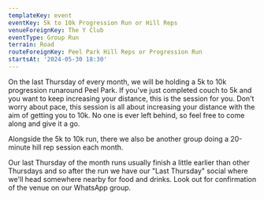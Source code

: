 ```yaml
---
templateKey: event 
eventKey: 5k to 10k Progression Run or Hill Reps
venueForeignKey: The Y Club 
eventType: Group Run
terrain: Road 
routeForeignKey: Peel Park Hill Reps or Progression Run
startsAt: '2024-05-30 18:30'
---
```

On the last Thursday of every month, we will be holding a 5k to 10k progression runaround Peel Park. If you've just
completed couch to 5k and you want to keep increasing your distance, this is the session for you. Don't worry about
pace, this session is all about increasing your distance with the aim of getting you to 10k. No one is ever left
behind, so feel free to come along and give it a go.

Alongside the 5k to 10k run, there we also be another group doing a 20-minute hill rep session each month.

Our last Thursday of the month runs usually finish a little earlier than other Thursdays and so after the run we have
our "Last Thursday" social where we'll head somewhere nearby for food and drinks. Look out for confirmation of the
venue on our WhatsApp group.
